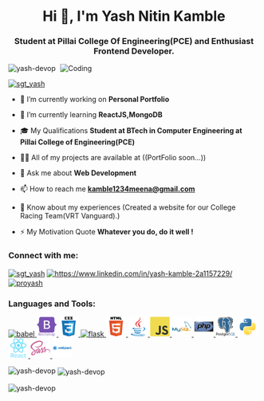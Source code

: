 <h1 align="center">Hi 👋, I'm Yash Nitin Kamble</h1>
<h3 align="center">Student at Pillai College Of Engineering(PCE) and Enthusiast Frontend Developer.</h3>
<img align="right" alt="Coding" width="400" src="https://i.gifer.com/7W7E.gif"/>
<p align="left"> <img src="https://komarev.com/ghpvc/?username=yash-devop&label=Profile%20views&color=0e75b6&style=flat" alt="yash-devop" /> </p>

<p align="left"> <a href="https://twitter.com/sgt_yash" target="blank"><img src="https://img.shields.io/twitter/follow/sgt_yash?logo=twitter&style=for-the-badge" alt="sgt_yash" /></a> </p>

- 🔭 I’m currently working on **Personal Portfolio**

- 🌱 I’m currently learning **ReactJS,MongoDB**

- 🎓 My Qualifications **Student at BTech in Computer Engineering at Pillai College of Engineering(PCE)**

- 👨‍💻 All of my projects are available at ((PortFolio soon...))

- 💬 Ask me about **Web Development**

- 📫 How to reach me **kamble1234meena@gmail.com**

- 📄 Know about my experiences (Created a website for our College Racing Team(VRT Vanguard).)

- ⚡ My Motivation Quote **Whatever you do, do it well !**

<h3 align="left">Connect with me:</h3>
<p align="left">
<a href="https://twitter.com/sgt_yash" target="blank"><img align="center" src="https://raw.githubusercontent.com/rahuldkjain/github-profile-readme-generator/master/src/images/icons/Social/twitter.svg" alt="sgt_yash" height="30" width="40" /></a>
<a href="https://linkedin.com/in/https://www.linkedin.com/in/yash-kamble-2a1157229/" target="blank"><img align="center" src="https://raw.githubusercontent.com/rahuldkjain/github-profile-readme-generator/master/src/images/icons/Social/linked-in-alt.svg" alt="https://www.linkedin.com/in/yash-kamble-2a1157229/" height="30" width="40" /></a>
<a href="https://www.leetcode.com/proyash" target="blank"><img align="center" src="https://raw.githubusercontent.com/rahuldkjain/github-profile-readme-generator/master/src/images/icons/Social/leet-code.svg" alt="proyash" height="30" width="40" /></a>
</p>

<h3 align="left">Languages and Tools:</h3>
<p align="left"> <a href="https://babeljs.io/" target="_blank" rel="noreferrer"> <img src="https://www.vectorlogo.zone/logos/babeljs/babeljs-icon.svg" alt="babel" width="40" height="40"/> </a> <a href="https://getbootstrap.com" target="_blank" rel="noreferrer"> <img src="https://raw.githubusercontent.com/devicons/devicon/master/icons/bootstrap/bootstrap-plain-wordmark.svg" alt="bootstrap" width="40" height="40"/> </a> <a href="https://www.w3schools.com/css/" target="_blank" rel="noreferrer"> <img src="https://raw.githubusercontent.com/devicons/devicon/master/icons/css3/css3-original-wordmark.svg" alt="css3" width="40" height="40"/> </a> <a href="https://flask.palletsprojects.com/" target="_blank" rel="noreferrer"> <img src="https://www.vectorlogo.zone/logos/pocoo_flask/pocoo_flask-icon.svg" alt="flask" width="40" height="40"/> </a> <a href="https://www.w3.org/html/" target="_blank" rel="noreferrer"> <img src="https://raw.githubusercontent.com/devicons/devicon/master/icons/html5/html5-original-wordmark.svg" alt="html5" width="40" height="40"/> </a> <a href="https://www.java.com" target="_blank" rel="noreferrer"> <img src="https://raw.githubusercontent.com/devicons/devicon/master/icons/java/java-original.svg" alt="java" width="40" height="40"/> </a> <a href="https://developer.mozilla.org/en-US/docs/Web/JavaScript" target="_blank" rel="noreferrer"> <img src="https://raw.githubusercontent.com/devicons/devicon/master/icons/javascript/javascript-original.svg" alt="javascript" width="40" height="40"/> </a> <a href="https://www.mysql.com/" target="_blank" rel="noreferrer"> <img src="https://raw.githubusercontent.com/devicons/devicon/master/icons/mysql/mysql-original-wordmark.svg" alt="mysql" width="40" height="40"/> </a> <a href="https://www.php.net" target="_blank" rel="noreferrer"> <img src="https://raw.githubusercontent.com/devicons/devicon/master/icons/php/php-original.svg" alt="php" width="40" height="40"/> </a> <a href="https://www.postgresql.org" target="_blank" rel="noreferrer"> <img src="https://raw.githubusercontent.com/devicons/devicon/master/icons/postgresql/postgresql-original-wordmark.svg" alt="postgresql" width="40" height="40"/> </a> <a href="https://www.python.org" target="_blank" rel="noreferrer"> <img src="https://raw.githubusercontent.com/devicons/devicon/master/icons/python/python-original.svg" alt="python" width="40" height="40"/> </a> <a href="https://reactjs.org/" target="_blank" rel="noreferrer"> <img src="https://raw.githubusercontent.com/devicons/devicon/master/icons/react/react-original-wordmark.svg" alt="react" width="40" height="40"/> </a> <a href="https://sass-lang.com" target="_blank" rel="noreferrer"> <img src="https://raw.githubusercontent.com/devicons/devicon/master/icons/sass/sass-original.svg" alt="sass" width="40" height="40"/> </a> <a href="https://webpack.js.org" target="_blank" rel="noreferrer"> <img src="https://raw.githubusercontent.com/devicons/devicon/d00d0969292a6569d45b06d3f350f463a0107b0d/icons/webpack/webpack-original-wordmark.svg" alt="webpack" width="40" height="40"/> </a> </p>

<p><img align="left" src="https://github-readme-stats.vercel.app/api/top-langs?username=yash-devop&show_icons=true&locale=en&layout=compact" alt="yash-devop" /></p>

<p>&nbsp;<img align="center" src="https://github-readme-stats.vercel.app/api?username=yash-devop&show_icons=true&locale=en" alt="yash-devop" /></p>

<p><img align="center" src="https://github-readme-streak-stats.herokuapp.com/?user=yash-devop&" alt="yash-devop" /></p>
